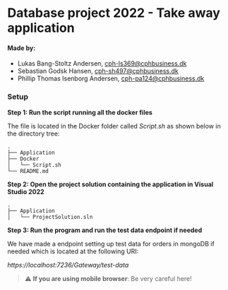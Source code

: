 # Database project 2022 - Take away application 

#### Made by: ####

* Lukas Bang-Stoltz Andersen, cph-ls369@cphbusiness.dk
* Sebastian Godsk Hansen, cph-sh497@cphbusiness.dk 
* Phillip Thomas Isenborg Andersen, cph-pa124@cphbusiness.dk


### Setup

**Step 1: Run the script running all the docker files**

The file is located in the Docker folder called *Script.sh* as shown below in the directory tree:

```
.
├── Application
├── Docker
│   └── Script.sh
└── README.md
```

**Step 2: Open the project solution containing the application in Visual Studio 2022**

```
.
├── Application
│   └── ProjectSolution.sln

```
**Step 3: Run the program and run the test data endpoint if needed**

We have made a endpoint setting up test data for orders in mongoDB if needed which is located at the following URI:

*https://localhost:7236/Gateway/test-data*


> :warning: **If you are using mobile browser**: Be very careful here!



